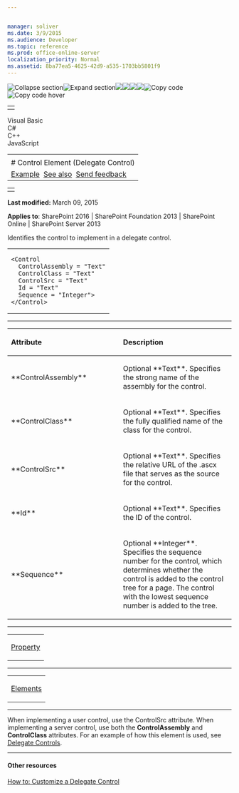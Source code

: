 ```yaml
---


manager: soliver
ms.date: 3/9/2015
ms.audience: Developer
ms.topic: reference
ms.prod: office-online-server
localization_priority: Normal
ms.assetid: 8ba77ea5-4625-42d9-a535-1703bb5801f9
---
```


![Collapse
section](../icons/collapse_all.gif "Collapse section")![Expand
section](../icons/expand_all.gif "Expand section")![](../icons/collapse_all.gif)![](../icons/expand_all.gif)![](../icons/dropdown.gif)![](../icons/dropdownHover.gif)![Copy
code](../icons/copycode.gif "Copy code")![Copy code
hover](../icons/copycodeHighlight.gif "Copy code hover")
<table>
<tbody>
<tr class="odd">
<td align="left"></td>
</tr>
</tbody>
</table>

Visual Basic  
C\#  
C++  
JavaScript  

<table>
<tbody>
<tr class="odd">
<td align="left"><span id="runningHeaderText"></span></td>
</tr>
<tr class="even">
<td align="left"># Control Element (Delegate Control)</td>
</tr>
<tr class="odd">
<td align="left"><a href="#exampleToggle">Example</a>  <a href="#seeAlsoToggle">See also</a>  <span id="headfeedbackarea" class="feedbackhead"><a href="javascript:SubmitFeedback(&#39;docthis@Microsoft.com&#39;,&#39;&#39;,&#39;&#39;,&#39;&#39;,&#39;1.0.18082.1225&#39;,&#39;%0\dThank%20you%20for%20your%20feedback.%20The%20developer%20writing%20teams%20use%20your%20feedback%20to%20improve%20documentation.%20While%20we%20are%20reviewing%20your%20feedback,%20we%20may%20send%20you%20e-mail%20to%20ask%20for%20clarification%20or%20feedback%20on%20a%20solution.%20We%20do%20not%20use%20your%20e-mail%20address%20for%20any%20other%20purpose%20and%20we%20delete%20it%20after%20we%20finish%20our%20review.%0\AFor%20further%20information%20about%20the%20privacy%20policies%20of%20Microsoft,%20please%20see%20http://privacy.microsoft.com/en-us/default.aspx.%0\A%0\d&#39;,&#39;Customer%20feedback&#39;);">Send feedback</a></span></td>
</tr>
</tbody>
</table>

<table>
<colgroup>
<col width="100%" />
</colgroup>
<tbody>
<tr class="odd">
<td align="left"></td>
</tr>
</tbody>
</table>

**Last modified:** March 09, 2015

**Applies to**: SharePoint 2016 | SharePoint Foundation 2013 |
SharePoint Online | SharePoint Server 2013

Identifies the control to implement in a delegate control.

<span codelanguage="other"></span>
<table>
<colgroup>
<col width="100%" />
</colgroup>
<tbody>
<tr class="odd">
<td align="left"><pre><code>&lt;Control
  ControlAssembly = &quot;Text&quot;
  ControlClass = &quot;Text&quot;
  ControlSrc = &quot;Text&quot;
  Id = &quot;Text&quot;
  Sequence = &quot;Integer&quot;&gt;
&lt;/Control&gt;</code></pre></td>
</tr>
</tbody>
</table>


-----------------------------------------------------------------------------------------------------------------------------------------------------------------------------------------------

<table>
<colgroup>
<col width="50%" />
<col width="50%" />
</colgroup>
<thead>
<tr class="header">
<th align="left"><p>Attribute</p></th>
<th align="left"><p>Description</p></th>
</tr>
</thead>
<tbody>
<tr class="odd">
<td align="left"><p>**ControlAssembly**</p></td>
<td align="left"><p>Optional **Text**. Specifies the strong name of the assembly for the control.</p></td>
</tr>
<tr class="even">
<td align="left"><p>**ControlClass**</p></td>
<td align="left"><p>Optional **Text**. Specifies the fully qualified name of the class for the control.</p></td>
</tr>
<tr class="odd">
<td align="left"><p>**ControlSrc**</p></td>
<td align="left"><p>Optional **Text**. Specifies the relative URL of the .ascx file that serves as the source for the control.</p></td>
</tr>
<tr class="even">
<td align="left"><p>**Id**</p></td>
<td align="left"><p>Optional **Text**. Specifies the ID of the control.</p></td>
</tr>
<tr class="odd">
<td align="left"><p>**Sequence**</p></td>
<td align="left"><p>Optional **Integer**. Specifies the sequence number for the control, which determines whether the control is added to the control tree for a page. The control with the lowest sequence number is added to the tree.</p></td>
</tr>
</tbody>
</table>


---------------------------------------------------------------------------------------------------------------------------------------------------------------------------------------------------

<table>
<colgroup>
<col width="100%" />
</colgroup>
<tbody>
<tr class="odd">
<td align="left"><p><a href="property-element-delegate-control.htm">Property</a></p></td>
</tr>
</tbody>
</table>


----------------------------------------------------------------------------------------------------------------------------------------------------------------------------------------------------

<table>
<colgroup>
<col width="100%" />
</colgroup>
<tbody>
<tr class="odd">
<td align="left"><p><a href="elements-element-delegate-control.htm">Elements</a></p></td>
</tr>
</tbody>
</table>


------------------------------------------------------------------------------------------------------------------------------------------------------------------------------------------

When implementing a user control, use the <span
class="keyword">ControlSrc</span> attribute. When implementing a server
control, use both the **ControlAssembly** and
**ControlClass** attributes. For an example of
how this element is used, see <span sdata="link">[Delegate
Controls](delegate-controls.htm)</span>.


-------------------------------------------------------------------------------------------------------------------------------------------------------------------------------------------

#### Other resources

[How to: Customize a Delegate
Control](http://msdn.microsoft.com/library/9db44a39-33df-43d9-b873-3b41310090af(Office.15).aspx)








